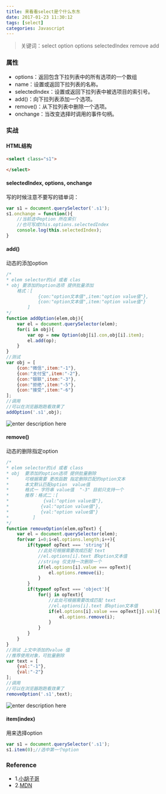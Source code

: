 ```yaml
---
title: 来看看select是个什么东东
date: 2017-01-23 11:30:12
tags: [select]
categories: Javascript
---
```


> 关键词：select option options selectedIndex remove add

### 属性
* options：返回包含下拉列表中的所有选项的一个数组
* name：设置或返回下拉列表的名称。
* selectedIndex：设置或返回下拉列表中被选项目的索引号。
* add()：向下拉列表添加一个选项。
* remove()：从下拉列表中删除一个选项。
* onchange：当改变选择时调用的事件句柄。

### 实战
#### HTML结构
```HTML
<select class="s1">

</select>
```
####  selectedIndex, options, onchange
写的时候注意不要写的错单词：
```javascript
var s1 = document.querySelector('.s1');
s1.onchange = function(){
    //当前选中option 所在索引
    //也可写成this.options.selectedIndex
    console.log(this.selectedIndex);
}
```
#### add()
动态的添加option
```javascript
/*
* elem selector的id 或者 clas
* obj 要添加的option选项 提供批量添加
    格式：[
            {con:"option文本值",item:"option value值"},
            {con:"option文本值",item:"option value值"}
        ]
*/
function addOption(elem,obj){
    var el = document.querySelector(elem);
    for(i in obj){
        var op = new Option(obj[i].con,obj[i].item);
        el.add(op);
    }
}
//测试
var obj = [
    {con:"微信",item:"-1"},
    {con:"支付宝",item:"-2"},
    {con:"银联",item:"-3"},
    {con:"拒绝",item:"-5"},
    {con:"接受",item:"-6"}
];
//调用
//可以在浏览器跑跑看效果了
addOption('.s1',obj);
```
![enter description here][1]

#### remove()
动态的删除指定option
```javascript
/*
* elem selector的id 或者 class
* obj  要添加的option选项 提供批量删除
*      可根据需要 更改函数 指定删除匹配的option文本
*      本文默认匹配option  value值
*      格式一 字符串 value值  "-3" 目前只支持一个
*      推荐：格式二：[
*             {val:"option value值"},
*            {val:"option value值"},
*            {val:"option value值"}
*         ]
*/
function removeOption(elem,opText) {
    var el = document.querySelector(elem);
    for(var i=0;i<el.options.length;i++){
        if(typeof opText === 'string'){
            //此处可根据需要改成匹配 text
            //el.options[i].text 即option文本值
            //string 仅支持一次删除一个
            if(el.options[i].value === opText){
                el.options.remove(i);
            }
        }
        if(typeof opText === 'object'){
            for(j in opText){
                //此处可根据需要改成匹配 text
                //el.options[i].text 即option文本值
                if(el.options[i].value === opText[j].val){
                    el.options.remove(i);
                }
            }
        }
    }
}
//测试 上文中添加的value 值
//推荐使用对象，可批量删除
var text = [
    {val:"-1"},
    {val:"-2"}
];
//调用
//可以在浏览器跑跑看效果了
removeOption('.s1',text);
```
![enter description here][2]
#### item(index)
用来选择option
```javascript
var s1 = document.querySelector('.s1');
s1.item(0);//选中第一个option
```
### Reference
* 1.[小胡子哥][3]
* 2.[MDN][4]

[1]: http://oiukswkar.bkt.clouddn.com/select1.png
[2]: http://oiukswkar.bkt.clouddn.com/select2.png
[3]: http://www.barretlee.com/blog/2013/04/11/cb-options_add_and_remove/
[4]: https://developer.mozilla.org/zh-CN/docs/Web/API/HTMLSelectElement
[5]: http://oiukswkar.bkt.clouddn.com/select.png
